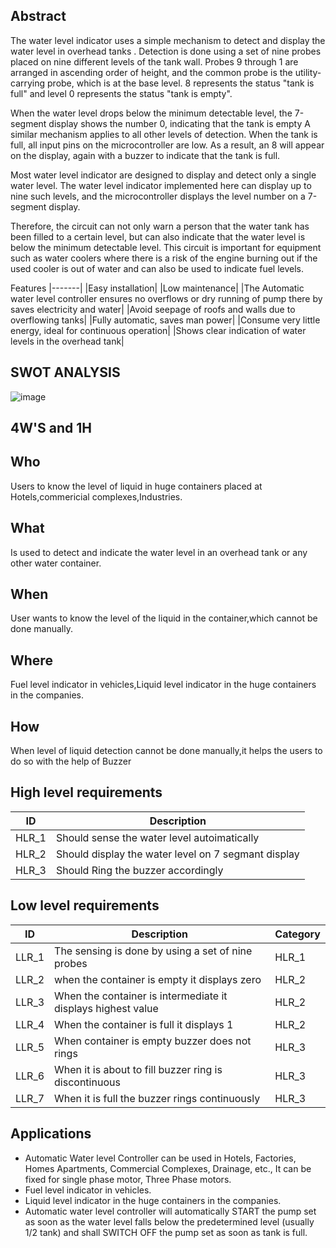 ## Abstract



The water level indicator uses a simple mechanism to detect and display the water level in  overhead tanks . Detection is done  using a set of nine probes  placed on nine different levels of the tank wall. Probes 9 through 1 are arranged in ascending order of height, and the common probe  is the utility-carrying probe, which is  at the base level. 8 represents the status "tank is full" and level 0 represents the status "tank is empty".

When the water level drops below the minimum detectable level, the 7-segment display shows the number 0, indicating that the tank is empty
A similar mechanism applies to all other levels of detection. When the tank is full, all input pins on the microcontroller are low. As a result, an 8 will appear on the display, again with a buzzer to indicate that the tank is full.

Most water level indicator are designed to display and detect only a single water level. The water level indicator implemented here can display up to nine such levels, and the microcontroller displays the level number on a 7-segment display.

Therefore, the circuit can not only warn a person that the water tank has been filled  to a certain level, but can also indicate that the water level is below the minimum detectable level. This circuit is important for equipment such as  water coolers where there is a risk of the engine burning out if the used cooler is out of water and can also  be used to indicate fuel levels.



Features
|-------|
|Easy installation|
|Low maintenance|
|The Automatic water level controller ensures no overflows or dry running of pump there by saves electricity and water|
|Avoid seepage of roofs and walls due to overflowing tanks|
|Fully automatic, saves man power|
|Consume very little energy, ideal for continuous operation|
|Shows clear indication of water levels in the overhead tank|

## SWOT ANALYSIS

![image](https://user-images.githubusercontent.com/46954351/155833495-0b6002f8-f614-4d76-b291-3c701538b393.png)



## 4W'S  and 1H

## Who
Users to know the level of liquid in huge containers placed at Hotels,commericial complexes,Industries.

## What
Is used to detect and indicate the water level in an overhead tank or any other water container.

## When
User wants to know the  level of the liquid in the container,which cannot be done manually.

## Where
Fuel level indicator in vehicles,Liquid level indicator in the huge containers in the companies.
 
 ## How
 
 When level of liquid detection cannot be done manually,it helps the users to do so with the help of Buzzer


## High level requirements

|ID|Description|
|--|----------------------|
|HLR_1|Should sense the water level autoimatically|
|HLR_2|Should display the water level on 7 segmant display|
|HLR_3|Should Ring the buzzer accordingly|

## Low level requirements
|ID|Description|Category|
|--|------------|---------|
|LLR_1|The sensing is done by using a set of nine probes|HLR_1|
|LLR_2|when the container is empty it displays zero|HLR_2|
|LLR_3|When the container is intermediate it displays highest value|HLR_2|
|LLR_4|When the container is full it displays 1|HLR_2|
|LLR_5|When container is empty buzzer does not rings|HLR_3|
|LLR_6|When it is about to fill buzzer ring is discontinuous|HLR_3|
|LLR_7|When it is full the buzzer rings continuously|HLR_3|


## Applications

* Automatic Water level Controller can be used in Hotels, Factories, Homes Apartments, Commercial Complexes, Drainage, etc., It can be fixed for single phase motor, Three Phase motors.
* Fuel level indicator in vehicles.
* Liquid level indicator in the huge containers in the companies.
* Automatic water level controller will automatically START the pump set as soon as the water level falls below the predetermined level (usually 1/2 tank) and shall SWITCH OFF the pump set as soon as tank is full.

